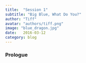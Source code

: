 ```yaml
---
title:  "Session 1"
subtitle: "Big Blue, What Do You?"
author: "Tiff"
avatar: "authors/tiff.png"
image: "blue_dragon.jpg"
date:   2016-03-12
category: blog
---
```


### Prologue
